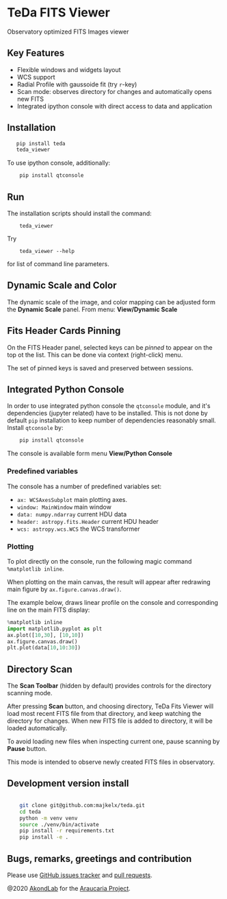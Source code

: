# TeDa FITS Viewer

Observatory optimized FITS Images viewer

## Key Features
* Flexible windows and widgets layout
* WCS support
* Radial Profile with gaussoide fit (try `r`-key)
* Scan mode: observes directory for changes and automatically opens new FITS
* Integrated ipython console with direct access to data and application

## Installation
``` bash
   pip install teda
   teda_viewer 
``` 
To use ipython console, additionally:
``` bash
    pip install qtconsole
``` 

## Run
The installation scripts should install the command:
```
    teda_viewer
```
Try 
```
    teda_viewer --help
```
for list of command line parameters.

## Dynamic Scale and Color
The dynamic scale of the image, and color mapping can be adjusted form 
the **Dynamic Scale** panel. From menu: **View/Dynamic Scale**

## Fits Header Cards Pinning
On the FITS Header panel, selected keys can be *pinned* to appear
on the top ot the list. This can be done via context (right-click) menu.

The set of pinned keys is saved and preserved between sessions.  

## Integrated Python Console
In order to use integrated python console the `qtconsole` module, and it's
dependencies (jupyter related) have to be installed. This is not done by
default `pip` installation to keep number of dependencies reasonably small.
Install `qtconsole` by:
``` bash
    pip install qtconsole
``` 

The console is available form menu **View/Python Console**
### Predefined variables
The console has a number of predefined variables set:
* `ax: WCSAxesSubplot` main plotting axes.
* `window: MainWindow` main window
* `data: numpy.ndarray` current HDU data
* `header: astropy.fits.Header` current HDU header
* `wcs: astropy.wcs.WCS` the WCS transformer

### Plotting
To plot directly on the console, run the following magic command `%matplotlib inline`.

When plotting on the main canvas, the result will appear after redrawing
main figure by `ax.figure.canvas.draw()`.

The example below, draws linear profile on the console and corresponding
line on the main FITS display:    
  
``` python
%matplotlib inline
import matplotlib.pyplot as plt
ax.plot([10,30], [10,10])
ax.figure.canvas.draw()
plt.plot(data[10,10:30])
```

## Directory Scan
The **Scan Toolbar** (hidden by default) provides controls for the 
directory scanning mode.

After pressing **Scan** button, and choosing directory, TeDa Fits Viewer will
load most recent FITS file from that directory, and keep watching the directory 
for changes. When new FITS file is added to directory, it will be loaded 
automatically.

To avoid loading new files when inspecting current one, pause scanning by **Pause**
button.

This mode is intended to observe newly created FITS files in observatory. 

## Development version install
``` bash

    git clone git@github.com:majkelx/teda.git
    cd teda
    python -m venv venv
    source ./venv/bin/activate
    pip install -r requirements.txt
    pip install -e .
```

## Bugs, remarks, greetings and contribution 
Please use [GitHub issues tracker](https://github.com/majkelx/teda/issues) 
and [pull requests](https://github.com/majkelx/teda/pulls).


@2020  [AkondLab](http://www.akond.com) for the [Araucaria Project](https://araucaria.camk.edu.pl).